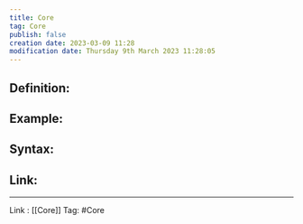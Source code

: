 ```yaml
---
title: Core
tag: Core
publish: false
creation date: 2023-03-09 11:28
modification date: Thursday 9th March 2023 11:28:05
---
```


## Definition:
## Example:
## Syntax:
## Link:
---
Link : [[Core]]
Tag: #Core